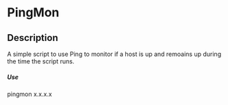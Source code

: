 # PingMon
## Description
A simple script to use Ping to monitor if a host is up and remoains up during the time the script runs.
 
##### Use
pingmon x.x.x.x
